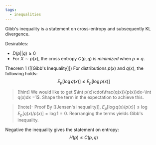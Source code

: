 ```yaml
---
tags:
  - inequalities
---
```

Gibb's inequality is a statement on cross-entropy and subsequently KL divergence. 

Desirables:
- $D(p||q)\geq 0$
- For $X\sim p(x)$, the cross entropy $C(p,q)$ is $minimized$ when $p=q$.

Theorem 1 ([[Gibb's Inequality]])
For distributions $p(x)$ and $q(x)$, the following holds:
$$E_p\left[\log q(x)\right]\leq E_p\left[\log p(x)\right]$$
> [!hint] 
We would like to get $\int p(x)\cdot\frac{q(x)}{p(x)}dx=\int q(x)dx =1$. Shape the term in the expectation to achieve this.

> [!note]- Proof
> By [[Jensen's inequality]], $E_p\left[\log q(x)/p(x)\right]\leq \log E_p\left[q(x)/p(x)\right]=\log 1 =0$. Rearranging the terms yields Gibb's inequality.

Negative the inequality gives the statement on entropy:
$$H(p)\leq C(p,q)$$
